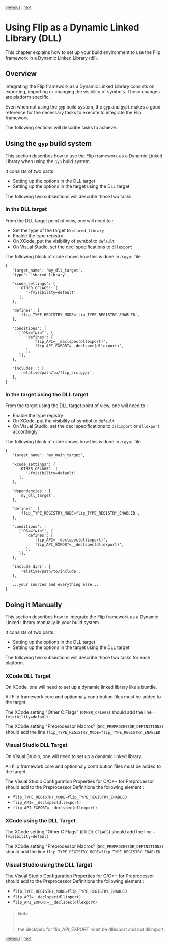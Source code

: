 <p><sup><a href="manual.md">previous</a> | <a href="misc.md">next</a></sup></p>

<h1>Using Flip as a Dynamic Linked Library (DLL)</h1>

<p>This chapter explains how to set up your build environment to use the Flip framework in a Dynamic Linked Library (dll).</p>

<h2 id="overview">Overview</h2>

<p>Integrating the Flip framework as a Dynamic Linked Library consists on exporting, importing or changing the visibility of symbols. Those changes are platform specific.</p>

<p>Even when not using the <code>gyp</code> build system, the <code>gyp</code> and <code>gypi</code> makes a good reference for the necessary tasks to execute to integrate the Flip framework.</p>

<p>The following sections will describe tasks to achieve.</p>

<h2 id="gyp">Using the <code>gyp</code> build system</h2>

<p>This section describes how to use the Flip framework as a Dynamic Linked Library when using the <code>gyp</code> build system.</p>

<p>It consists of two parts :</p>

<ul>
<li>Setting up the options in the DLL target</li>
<li>Setting up the options in the target using the DLL target</li>
</ul>

<p>The following two subsections will describe those two tasks.</p>

<h3 id="gyp-dll">In the DLL target</h3>

<p>From the DLL target point of view, one will need to :</p>

<ul>
<li>Set the type of the target to <code>shared_library</code></li>
<li>Enable the type registry</li>
<li>On XCode, put the visibility of symbol to <code>default</code></li>
<li>On Visual Studio, set the decl specifications to <code>dllexport</code></li>
</ul>

<p>The following block of code shows how this is done in a <code>gypi</code> file.</p>

```
{
   'target_name': 'my_dll_target',
   'type': 'shared_library',

   'xcode_settings': {
      'OTHER_CFLAGS': [
         '-fvisibility=default',
      ],
   },

   'defines': [
      'flip_TYPE_REGISTRY_MODE=flip_TYPE_REGISTRY_ENABLED',
   ],

   'conditions': [
      ['OS=="win"', {
         'defines': [
            'flip_API=__declspec(dllexport)',
            'flip_API_EXPORT=__declspec(dllexport)',
         ],
      }],
   ],

   'includes' : [
      'relative/path/to/flip_src.gypi',
   ],
}
```

<h3 id="gyp-main">In the target using the DLL target</h3>

<p>From the target using the DLL target point of view, one will need to :</p>

<ul>
<li>Enable the type registry</li>
<li>On XCode, put the visibility of symbol to <code>default</code></li>
<li>On Visual Studio, set the decl specifications to    <code>dllimport</code> or <code>dllexport</code> accordingly</li>
</ul>

<p>The following block of code shows how this is done in a <code>gypi</code> file.</p>

```
{
   'target_name': 'my_main_target',

   'xcode_settings': {
      'OTHER_CFLAGS': [
         '-fvisibility=default',
      ],
   },

   'dependencies': [
      'my_dll_target',
   ],

   'defines': [
      'flip_TYPE_REGISTRY_MODE=flip_TYPE_REGISTRY_ENABLED',
   ],

   'conditions': [
      ['OS=="win"', {
         'defines': [
            'flip_API=__declspec(dllimport)',
            'flip_API_EXPORT=__declspec(dllexport)',
         ],
      }],
   ],

   'include_dirs': [
      'relative/path/to/include',
   ],

   ...your sources and everything else...
}
```

<h2 id="manual">Doing it Manually</h2>

<p>This section describes how to integrate the Flip framework as a Dynamic Linked Library manually in your build system.</p>

<p>It consists of two parts :</p>

<ul>
<li>Setting up the options in the DLL target</li>
<li>Setting up the options in the target using the DLL target</li>
</ul>

<p>The following two subsections will describe those two tasks for each platform.</p>

<h3 id="manual-xcode">XCode DLL Target</h3>

<p>On XCode, one will need to set up a dynamic linked library like a bundle.</p>

<p>All Flip framework core and optionnaly contribution files must be added to the target.</p>

<p>The XCode setting "Other C Flags" (<code>OTHER_CFLAGS</code>) should add the line <code>-fvisibility=default</code></p>

<p>The XCode setting "Preprocessor Macros" (<code>GCC_PREPROCESSOR_DEFINITIONS</code>) should add the line <code>flip_TYPE_REGISTRY_MODE=flip_TYPE_REGISTRY_ENABLED</code></p>

<h3 id="manual-visual">Visual Studio DLL Target</h3>

<p>On Visual Studio, one will need to set up a dynamic linked library.</p>

<p>All Flip framework core and optionnaly contribution files must be added to the target.</p>

<p>The Visual Studio Configuration Properties for C/C++ for Preprocessor should add to the Preprocessor Definitions the following element :</p>

<ul>
<li><code>flip_TYPE_REGISTRY_MODE=flip_TYPE_REGISTRY_ENABLED</code></li>
<li><code>flip_API=__declspec(dllexport)</code></li>
<li><code>flip_API_EXPORT=__declspec(dllexport)</code></li>
</ul>

<h3 id="manual-xcode2">XCode using the DLL Target</h3>

<p>The XCode setting "Other C Flags" (<code>OTHER_CFLAGS</code>) should add the line <code>-fvisibility=default</code></p>

<p>The XCode setting "Preprocessor Macros" (<code>GCC_PREPROCESSOR_DEFINITIONS</code>) should add the line <code>flip_TYPE_REGISTRY_MODE=flip_TYPE_REGISTRY_ENABLED</code></p>

<h3 id="manual-visual2">Visual Studio using the DLL Target</h3>

<p>The Visual Studio Configuration Properties for C/C++ for Preprocessor should add to the Preprocessor Definitions the following element :</p>

<ul>
<li><code>flip_TYPE_REGISTRY_MODE=flip_TYPE_REGISTRY_ENABLED</code></li>
<li><code>flip_API=__declspec(dllimport)</code></li>
<li><code>flip_API_EXPORT=__declspec(dllexport)</code></li>
</ul>

<blockquote><h6>Note</h6> the declspec for flip_API_EXPORT must be dllexport and not dllimport.</blockquote>

<p><sup><a href="manual.md">previous</a> | <a href="misc.md">next</a></sup></p>

